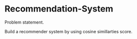 # Recommendation-System
Problem statement.

Build a recommender system by using cosine simillarties score.


